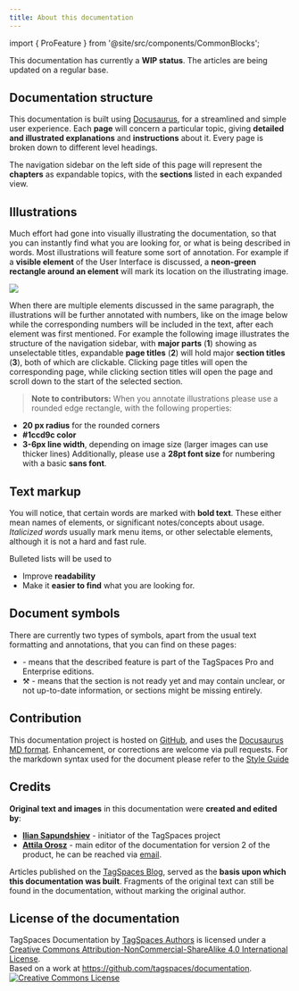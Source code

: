 ```yaml
---
title: About this documentation
---
```


import { ProFeature } from '@site/src/components/CommonBlocks';

This documentation has currently a **WIP status**. The articles are being updated on a regular base.

<!-- You can download version of the documentation as PDF files:

- Documentation for TagSpaces v3 as [PDF](/pdf/tagspaces-manual-v3.pdf)
- Documentation for TagSpaces v2 as [PDF](/pdf/tagspaces-manual-v2.pdf) -->

## Documentation structure

This documentation is built using [Docusaurus](https://docusaurus.io/), for a streamlined and simple user experience. Each **page** will concern a particular topic, giving **detailed and illustrated explanations** and **instructions** about it. Every page is broken down to different level headings.

The navigation sidebar on the left side of this page will represent the **chapters** as expandable topics, with the **sections** listed in each expanded view.

## Illustrations

Much effort had gone into visually illustrating the documentation, so that you can instantly find what you are looking for, or what is being described in words. Most illustrations will feature some sort of annotation. For example if a **visible element** of the User Interface is discussed, a **neon-green rectangle around an element** will mark its location on the illustrating image.

![](/media/introduction-main-screen.png)

When there are multiple elements discussed in the same paragraph, the illustrations will be further annotated with numbers, like on the image below while the corresponding numbers will be included in the text, after each element was first mentioned. For example the following image illustrates the structure of the navigation sidebar, with **major parts** (**1**) showing as unselectable titles, expandable **page titles** (**2**) will hold major **section titles** (**3**), both of which are clickable. Clicking page titles will open the corresponding page, while clicking section titles will open the page and scroll down to the start of the selected section.

> **Note to contributors:** When you annotate illustrations please use a rounded edge rectangle, with the following properties:

- **20 px radius** for the rounded corners
- **#1ccd9c color**
- **3-6px line width**, depending on image size (larger images can use thicker lines)
  Additionally, please use a **28pt font size** for numbering with a basic **sans font**.

## Text markup

You will notice, that certain words are marked with **bold text**. These either mean names of elements, or significant notes/concepts about usage. _Italicized words_ usually mark menu items, or other selectable elements, although it is not a hard and fast rule.

Bulleted lists will be used to

- Improve **readability**
- Make it **easier to find** what you are looking for.

## Document symbols

There are currently two types of symbols, apart from the usual text formatting and annotations, that you can find on these pages:

- <ProFeature /> - means that the described feature is part of the TagSpaces Pro and Enterprise editions.
- ⚒ - means that the section is not ready yet and may contain unclear, or not up-to-date information, or sections might be missing entirely.

## Contribution

This documentation project is hosted on [GitHub](https://github.com/tagspaces/documentation), and uses the [Docusaurus MD format](https://docusaurus.io/). Enhancement, or corrections are welcome via pull requests. For the markdown syntax used for the document please refer to the [Style Guide](writehelp)

## Credits

**Original text and images** in this documentation were **created and edited by**:

- [**Ilian Sapundshiev**](https://www.ilian.me) - initiator of the TagSpaces project
- [**Attila Orosz**](https://www.linkedin.com/in/attila-orosz-43832114) - main editor of the documentation for version 2 of the product, he can be reached via [email](mailto:attila.orosz@mail.com).

Articles published on the [TagSpaces Blog](https://www.tagspaces.org/blog/), served as the **basis upon which this documentation was built**. Fragments of the original text can still be found in the documentation, without marking the original author.

## License of the documentation

<span property="dct:title">TagSpaces Documentation</span> by <a href="http://tagspaces.org" property="cc:attributionName" rel="cc:attributionURL">TagSpaces Authors</a> is licensed under a <a rel="license" href="http://creativecommons.org/licenses/by-nc-sa/4.0/">Creative Commons Attribution-NonCommercial-ShareAlike 4.0 International License</a>.<br />Based on a work at <a href="https://github.com/tagspaces/documentation" rel="dct:source">https://github.com/tagspaces/documentation</a>.
<br />
<a rel="license" href="http://creativecommons.org/licenses/by-nc-sa/4.0/"><img alt="Creative Commons License" src="/media/creativecommon.png" /></a>
